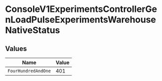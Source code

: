 # ConsoleV1ExperimentsControllerGenLoadPulseExperimentsWarehouseNativeStatus


## Values

| Name                | Value               |
| ------------------- | ------------------- |
| `FourHundredAndOne` | 401                 |